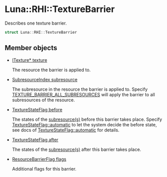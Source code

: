 # Luna::RHI::TextureBarrier
Describes one texture barrier. 

```c++
struct Luna::RHI::TextureBarrier
```

## Member objects
* [ITexture* texture](struct_luna_1_1_r_h_i_1_1_texture_barrier_1ab02abc67d0395436de0c53aca08fd08f.md)

    The resource the barrier is applied to. 

* [SubresourceIndex subresource](struct_luna_1_1_r_h_i_1_1_texture_barrier_1ac40b611350f8a22fb009fd9d050480a8.md)

    The subresource in the resource the barrier is applied to. Specify [TEXTURE_BARRIER_ALL_SUBRESOURCES](group___r_h_i_1gae1ebf3b256a5d406c1fd4ef77f508572.md) will apply the barrier to all subresources of the resource. 

* [TextureStateFlag before](struct_luna_1_1_r_h_i_1_1_texture_barrier_1a07ba9c68cf7dcab846e764d29b5210be.md)

    The states of the [subresource(s)](struct_luna_1_1_r_h_i_1_1_texture_barrier_1ac40b611350f8a22fb009fd9d050480a8.md) before this barrier takes place. Specify [TextureStateFlag::automatic](group___r_h_i_1ggabfe469f739b00632e7855e0b9e775fe6a2bd9c0ed00116be1258e0cc66617d7c8.md) to let the system decide the before state, see docs of [TextureStateFlag::automatic](group___r_h_i_1ggabfe469f739b00632e7855e0b9e775fe6a2bd9c0ed00116be1258e0cc66617d7c8.md) for details. 

* [TextureStateFlag after](struct_luna_1_1_r_h_i_1_1_texture_barrier_1a6dc5e04645d9b0d76d8a1c552b5feb50.md)

    The states of the [subresource(s)](struct_luna_1_1_r_h_i_1_1_texture_barrier_1ac40b611350f8a22fb009fd9d050480a8.md) after this barrier takes place. 

* [ResourceBarrierFlag flags](struct_luna_1_1_r_h_i_1_1_texture_barrier_1a0b56e6520415e72031407a344fce80a4.md)

    Additional flags for this barrier. 

